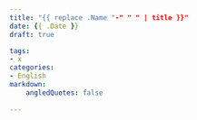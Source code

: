 ```yaml
---
title: "{{ replace .Name "-" " " | title }}"
date: {{ .Date }}
draft: true

tags:
- x
categories:
- English
markdown:
    angledQuotes: false
    
---
```


<!--more-->

